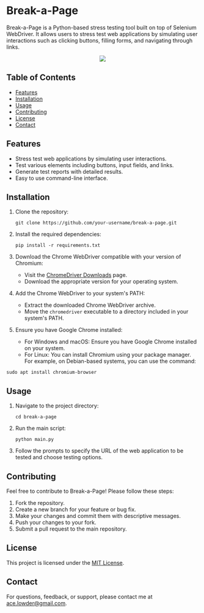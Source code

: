 # Break-a-Page

Break-a-Page is a Python-based stress testing tool built on top of Selenium WebDriver. It allows users to stress test web applications by simulating user interactions such as clicking buttons, filling forms, and navigating through links.

<p align="center">
  <img src="https://media.giphy.com/media/Qx2suERgvb598BBtEv/giphy.gif">
</p>

## Table of Contents
- [Features](#features)
- [Installation](#installation)
- [Usage](#usage)
- [Contributing](#contributing)
- [License](#license)
- [Contact](#contact)


## Features

- Stress test web applications by simulating user interactions.
- Test various elements including buttons, input fields, and links.
- Generate test reports with detailed results.
- Easy to use command-line interface.


## Installation

1. Clone the repository:
   ```
   git clone https://github.com/your-username/break-a-page.git
   ```

2. Install the required dependencies:
   ```
   pip install -r requirements.txt
   ```


3. Download the Chrome WebDriver compatible with your version of Chromium:
   - Visit the [ChromeDriver Downloads](https://chromedriver.chromium.org/downloads) page.
   - Download the appropriate version for your operating system.

4. Add the Chrome WebDriver to your system's PATH:
   - Extract the downloaded Chrome WebDriver archive.
   - Move the `chromedriver` executable to a directory included in your system's PATH.

5. Ensure you have Google Chrome installed:
   - For Windows and macOS: Ensure you have Google Chrome installed on your system.
   - For Linux: You can install Chromium using your package manager. For example, on Debian-based systems, you can use the command:
  ```
  sudo apt install chromium-browser
  ```

## Usage

1. Navigate to the project directory:
   ```
   cd break-a-page
   ```

2. Run the main script:
   ```
   python main.py
   ```

3. Follow the prompts to specify the URL of the web application to be tested and choose testing options.


## Contributing

Feel free to contribute to Break-a-Page! Please follow these steps:

1. Fork the repository.
2. Create a new branch for your feature or bug fix.
3. Make your changes and commit them with descriptive messages.
4. Push your changes to your fork.
5. Submit a pull request to the main repository.


## License

This project is licensed under the [MIT License](LICENSE).


## Contact

For questions, feedback, or support, please contact me at [ace.lowder@gmail.com](mailto:ace.lowder@gmail.com).
